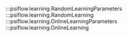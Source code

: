 :::psiflow.learning.RandomLearningParameters
:::psiflow.learning.RandomLearning
:::psiflow.learning.OnlineLearningParameters
:::psiflow.learning.OnlineLearning
